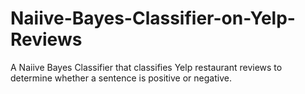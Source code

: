 # Naiive-Bayes-Classifier-on-Yelp-Reviews
A Naiive Bayes Classifier that classifies Yelp restaurant reviews to determine whether a sentence is positive or negative. 

